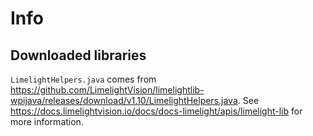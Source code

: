 # Info

## Downloaded libraries

`LimelightHelpers.java` comes from <https://github.com/LimelightVision/limelightlib-wpijava/releases/download/v1.10/LimelightHelpers.java>.
See <https://docs.limelightvision.io/docs/docs-limelight/apis/limelight-lib> for more information.

